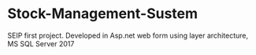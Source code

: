 # Stock-Management-Sustem
SEIP first project. Developed in Asp.net web form using layer architecture, MS SQL Server 2017
